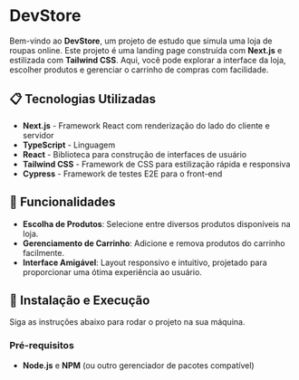 # DevStore

Bem-vindo ao **DevStore**, um projeto de estudo que simula uma loja de roupas online. Este projeto é uma landing page construída com **Next.js** e estilizada com **Tailwind CSS**. Aqui, você pode explorar a interface da loja, escolher produtos e gerenciar o carrinho de compras com facilidade.

## 📋 Tecnologias Utilizadas

- **Next.js** - Framework React com renderização do lado do cliente e servidor
- **TypeScript** - Linguagem 
- **React** - Biblioteca para construção de interfaces de usuário
- **Tailwind CSS** - Framework de CSS para estilização rápida e responsiva
- **Cypress** - Framework de testes E2E para o front-end

## 🎨 Funcionalidades

- **Escolha de Produtos**: Selecione entre diversos produtos disponíveis na loja.
- **Gerenciamento de Carrinho**: Adicione e remova produtos do carrinho facilmente.
- **Interface Amigável**: Layout responsivo e intuitivo, projetado para proporcionar uma ótima experiência ao usuário.

## 🚀 Instalação e Execução

Siga as instruções abaixo para rodar o projeto na sua máquina.

### Pré-requisitos

- **Node.js** e **NPM** (ou outro gerenciador de pacotes compatível)

